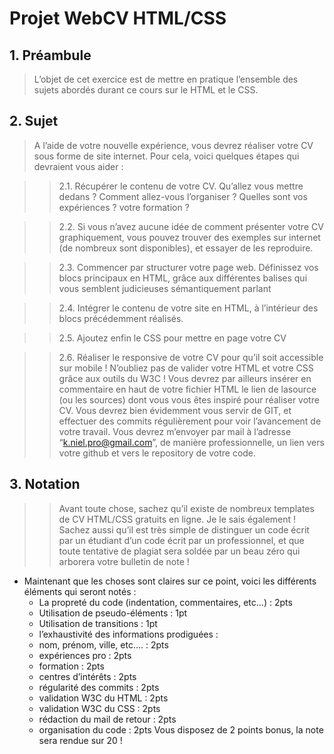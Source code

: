 # **Projet WebCV HTML/CSS**
## 1. **Préambule**

>L’objet de cet exercice est de mettre en pratique l’ensemble des sujets abordés durant ce
cours sur le HTML et le CSS.
## 2. **Sujet**

>A l’aide de votre nouvelle expérience, vous devrez réaliser votre CV sous forme de site
internet. Pour cela, voici quelques étapes qui devraient vous aider :

>> 2.1. Récupérer le contenu de votre CV. Qu’allez vous mettre dedans ? Comment allez-vous l’organiser ? Quelles sont vos expériences ? votre formation ?

>>2.2.  Si vous n’avez aucune idée de comment présenter votre CV graphiquement, vous pouvez trouver des exemples sur internet (de nombreux sont disponibles), et essayer de les reproduire.

>>2.3.  Commencer par structurer votre page web. Définissez vos blocs principaux en HTML, grâce aux différentes balises qui vous semblent judicieuses sémantiquement parlant

>>2.4.  Intégrer le contenu de votre site en HTML, à l’intérieur des blocs précédemment réalisés.

>>2.5.  Ajoutez enfin le CSS pour mettre en page votre CV

>>2.6.  Réaliser le responsive de votre CV pour qu’il soit accessible sur mobile ! N’oubliez pas de valider votre HTML et votre CSS grâce aux outils du W3C ! Vous devrez par ailleurs insérer en commentaire en haut de votre fichier HTML le lien de lasource (ou les sources) dont vous vous êtes inspiré pour réaliser votre CV. Vous devrez bien évidemment vous servir de GIT, et effectuer des commits régulièrement pour voir l’avancement de votre travail. Vous devrez m’envoyer par mail à l’adresse “k.niel.pro@gmail.com”, de manière professionnelle, un lien vers votre github et vers le repository de votre code.

## 3. Notation

>>Avant toute chose, sachez qu’il existe de nombreux templates de CV HTML/CSS gratuits en
ligne. Je le sais également ! Sachez aussi qu’il est très simple de distinguer un code écrit par un étudiant d’un code écrit par un professionnel, et que toute tentative de plagiat sera soldée par un beau zéro qui arborera votre bulletin de note !
* Maintenant que les choses sont claires sur ce point, voici les différents éléments qui seront notés :
    * La propreté du code (indentation, commentaires, etc…) : 2pts
    * Utilisation de pseudo-éléments : 1pt
    * Utilisation de transitions : 1pt
    * l’exhaustivité des informations prodiguées :
    * nom, prénom, ville, etc…. : 2pts
    * expériences pro : 2pts
    * formation : 2pts
    * centres d’intérêts : 2pts
    * régularité des commits : 2pts
    * validation W3C du HTML : 2pts
    * validation W3C du CSS : 2pts
    * rédaction du mail de retour : 2pts
    * organisation du code : 2pts
Vous disposez de 2 points bonus, la note sera rendue sur 20 !